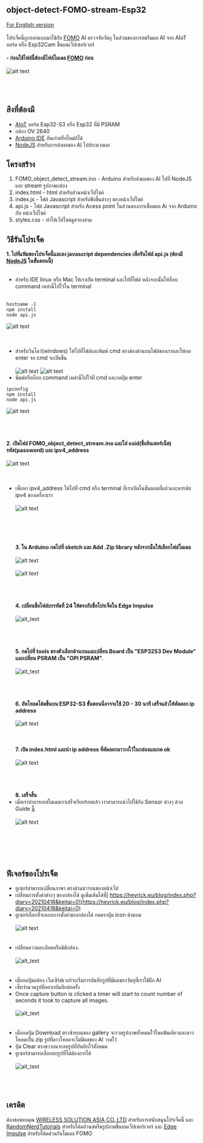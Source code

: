 ## object-detect-FOMO-stream-Esp32
 [For English version](https://github.com/San279/AIoT_Board/tree/main/object-detect-FOMO-stream-Esp32)
 <br/>
 <br/>
 โปรเจ็คนี้ถูกออกแบบมาใช้กับ [FOMO](https://docs.edgeimpulse.com/docs/edge-impulse-studio/learning-blocks/object-detection/fomo-object-detection-for-constrained-devices) AI ตรวจจับวัตถุ ในส่วนของการสตรีมผล AI จาก AIoT บอร์ด หรือ Esp32Cam ขึ้นบนเว็ปเซอร์เวอร์ <br/>
 <br/>
 <strong> - ก่อนใช้ไฟล์นี้ต้องมีไฟล์โมเดล [FOMO](https://github.com/San279/train-FOMO-object-detect-esp32) ก่อน</strong> 
 <br/>
 <br/>
 ![alt text](/object-detect-FOMO-stream-Esp32/Images_for_readme/done_th.PNG)<br /><br />
<br /><br />
## สิงที่ต้องมี
 - [AIoT](https://wirelesssolution.asia/) บอร์ด Esp32-S3 หรือ Esp32 ที่มี PSRAM
 - กล้อง OV 2640
 - [Arduino IDE](https://www.arduino.cc/en/software) อันเก่าหรือใหม่ก้ได้
 - [NodeJS](https://nodejs.org/en/download/package-manager/current) สำหรับการส่งผลของ AI ไปประมวลผล
## โครงสร้าง
1. FOMO_object_detect_stream.ino - Arduino สำหรับส่งผลของ AI ไปที่ NodeJS และ stream รูปภาพกล้อง
2. index.html - html สำหรับส่วนหน้าเว็ปไซค์
3. index.js - ไฟล์ Javascript สำหรับฟังชึ้นต่างๆ ของหน้าเว็ปไซค์
4. api.js - ไฟล์ Javascript สำหรับ Acess point ในส่วนของการเชื่อมผล Ai จาก Arduino กับ หน้าเว็ปไซค์ 
5. styles.css - ทำให้เว็ปไซค์ดูสวยงสาม
## วิธีรันโปรเจ็ค
<strong> 1. ไปที่แฟ้มของโปรเจ็คนี้และลง javascript dependencies เพื่อรันไฟล์ api.js (ต้องมี [NodeJS](https://nodejs.org/en/download/package-manager/current) ในขั้นตอนนี้)</strong> <br /><br />
  - สำหรับ IDE linux หรือ Mac ให้เราเปิด terminal และไปที่ไฟล์ หลังจากนั้นให้ก็อบ command เหล่านี่ไปใว้ใน terminal <br /><br />
  ```text1
hostname -I
npm install
node api.js
```
  ![alt text](/object-detect-FOMO-stream-Esp32/Images_for_readme/ide_run_api.PNG)
  <br /><br /><br />
- สำหรับวินโดว์(windows) ให้ไปที่ไฟล์และพิมพ์ cmd ตรงช่องด้านบนไฟล์ของเราและให้กด enter จอ cmd จะเปิดขึ้น<br /><br />
 ![alt text](/object-detect-FOMO-stream-Esp32/Images_for_readme/window_run_api1.PNG)
 ![alt text](/object-detect-FOMO-stream-Esp32/Images_for_readme/window_run_api2.PNG)
- พิมพ์หรือก็อบ command เหล่านี่ไปใว้ที่ cmd และกดปุ้ม enter
```text1
ipconfig
npm install
node api.js
```
 ![alt text](/object-detect-FOMO-stream-Esp32/Images_for_readme/cmd_commands.jpg)
  <br /><br /> <br /><br /><br />
 <strong> 2. เปิดไฟล์ FOMO_object_detect_stream.ino และใส่ ssid(ชื่ออินเตอร์เน็ต)  รหัส(password) และ ipv4_address </strong> <br /><br />
![alt text](/object-detect-FOMO-stream-Esp32/Images_for_readme/wifi_ipv4.PNG)
<br /><br /><br />
  - เพื่อหา ipv4_address ให้ไปที่ cmd หรือ terminal ที่เราเปิดในขั้นตอนที่แล้วและหารหัส ipv4 ของเครื่องเรา <br /><br />
    ![alt text](/object-detect-FOMO-stream-Esp32/Images_for_readme/ipv4_addr.jpg) <br /><br />
<br /><br /><br /><br />
<strong> 3. ใน Arduino กดไปที่ sketch และ Add .Zip library หลังจากนั้นให้เลือกไฟล์โมเดล</strong>
<br /><br />
![alt text](/object-detect-FOMO-stream-Esp32/Images_for_readme/arduino_model_zip.PNG)
<br /><br />
![alt text](/object-detect-FOMO-stream-Esp32/Images_for_readme/FOMO_model_zip.PNG)
<br /><br /><br /><br /><br />
<strong> 4. เปลี่ยนชื่อไฟล์บรรทัดที่ 24 ให้ตรงกับชื่อโปรเจ็คใน Edge Impulse </strong> 
<br /><br />
![alt_text](/object-detect-FOMO-stream-Esp32/Images_for_readme/match_name.PNG)
<br /><br /><br /><br /><br />
<strong> 5. กดไปที่ tools ตรงตัวเลือกด้านบนและเปลี่ยน Board เป็น "ESP32S3 Dev Module" และเปลี่ยน PSRAM เป็น "OPI PSRAM".  </strong>
<br /><br />
![alt_text](/object-detect-FOMO-stream-Esp32/Images_for_readme/IDE_configure.PNG)
<br /><br /><br /><br /><br />
<strong> 6. อัพโหลดโค้ดขึ้นบน ESP32-S3 ขั้นตอนนี่อาจจะใช้ 20 - 30 นาที เสร็จแล้วให้คัดลอก ip address</strong>
<br/> <br/>
![alt text](/object-detect-FOMO-stream-Esp32/Images_for_readme/arduino_serial_monitor.PNG)
<br /><br /><br /><br />
<strong> 7. เปิด index.html และนำ ip address ที่คัดลอกมาวางใว้ในกล่องและกด ok</strong>
<br/> <br/>
![alt text](/object-detect-FOMO-stream-Esp32/Images_for_readme/ip_prompt.PNG)
<br /><br /><br /><br /><br />
<strong> 8. เสร็จสิ้น </strong>
- เมื่อเราทำการเทสโมเดลเราเสร็จเรียบร้อยแล้ว เราสามารถนำไปใช้กับ Sensor ต่างๆ ด้วย Guide [นี้](https://github.com/San279/AIoT_Board/blob/main/object-detect-FOMO-sensors-Esp32/README-th.md)
<br /><br />
![alt text](/object-detect-FOMO-stream-Esp32/Images_for_readme/done_th.PNG)
<br /><br /><br /><br /><br /><br />
## ฟีเจอร์ของโปรเจ็ต
- ยูเซอร์สามารถเปลี่ยนภาษา ตรงด้านขวาบนของหน้าเว็ป<br />
- เปลี่ยนการตั้งค่าต่างๆ ของกล้องได้ ดูเพิ่มเติมได้ที่[
https://heyrick.eu/blog/index.php?diary=20210418&keitai=0](https://heyrick.eu/blog/index.php?diary=20210418&keitai=0)<br />
- ยูเซอร์เลือกที่จะแอบการตั้งค่าของกล้องได้ กดตรงปุ่ม icon ด้านบน <br /><br />
![alt text](/object-detect-FOMO-stream-Esp32/Images_for_readme/settings_th.PNG)
<br /><br /><br />
- เปลี่ยนความละเอียดหรือมิติกล้อง. <br /><br />
![alt_text](/object-detect-FOMO-stream-Esp32/Images_for_readme/console_th.PNG)
<br /><br /><br />
- เมื่อกดปุ้มกล้อง เว็บเซิร์ฟเวอร์จะเริ่มการบันทึกรูปที่มีผลของวัตถุที่เราใช้ฝึก AI <br />
- เซ็ทจำนวนรูปที่อยากบันทึกต่อครั้ง  <br />
- Once capture button is clicked a timer will start to count number of seconds it took to capture all images.<br /> <br />
![alt_text](/object-detect-FOMO-stream-Esp32/Images_for_readme/console_seconds_th.PNG)
<br /><br /> <br />
- เมื่อกดปุ้ม Download ตรงซ้ายบนของ gallery จะรวมรูปภาพทั้งหมดใว้ในแฟ้มเดียวและดาวโหลดเป็น zip รูปที่ดาวโหลดจะไม่มีผลของ AI วาดใว้<br />
- ปุ้ม Clear ตรงขวาบนจะลบรูปที่บันทึกใว้ทั้งหมด<br />
- ยูเซอร์สามารถเลือกลบรูปที่ไม่ต้องการได้ <br /><br />
![alt_text](/object-detect-FOMO-stream-Esp32/Images_for_readme/gallery_img.PNG)
<br /> <br /><br /> <br />

## เครดิต 
ต้องขอขอบคุณ [WIRELESS SOLUTION ASIA CO.,LTD](https://wirelesssolution.asia/) สำหรับการสนับสนุนโปรเจ็คนี้ และ [RandomNerdTutorials](https://RandomNerdTutorials.com/esp32-cam-video-streaming-web-server-camera-home-assistant) สำหรับโค้ดส่วนสตรีมรูปภาพขึ้นบนเว็ปเซอร์เวอร์ และ [Edge Impulse](https://edge-impulse.gitbook.io/docs/edge-impulse-studio/learning-blocks/object-detection/fomo-object-detection-for-constrained-devices) สำหรับโค้ดส่วนรันโมเดล FOMO
